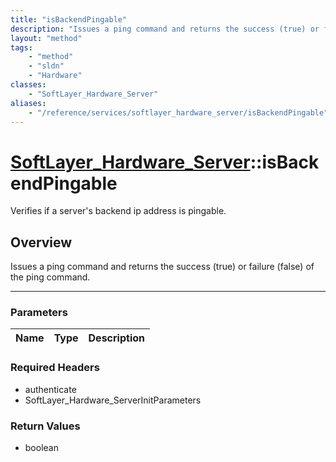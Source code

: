 ```yaml
---
title: "isBackendPingable"
description: "Issues a ping command and returns the success (true) or failure (false) of the ping command."
layout: "method"
tags:
    - "method"
    - "sldn"
    - "Hardware"
classes:
    - "SoftLayer_Hardware_Server"
aliases:
    - "/reference/services/softlayer_hardware_server/isBackendPingable"
---
```

# [SoftLayer_Hardware_Server](/reference/services/SoftLayer_Hardware_Server)::isBackendPingable


Verifies if a server's backend ip address is pingable.


## Overview 
Issues a ping command and returns the success (true) or failure (false) of the ping command. 

-----

### Parameters 
|Name | Type | Description |
| --- | --- | --- |


### Required Headers
* authenticate
* SoftLayer_Hardware_ServerInitParameters


### Return Values
* boolean




